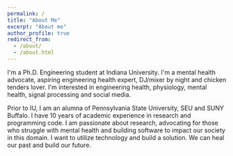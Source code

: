 ```yaml
---
permalink: /
title: "About Me"
excerpt: "About me"
author_profile: true
redirect_from: 
  - /about/
  - /about.html
---
```

I'm a Ph.D. Engineering student at Indiana University. I'm a mental health advocate, aspiring engineering health expert, DJ/mixer by night and chicken tenders lover. I'm interested in engineering health, physiology, mental health, signal processing and social media. 

Prior to IU, I am an alumna of Pennsylvania State University, SEU and SUNY Buffalo. I have 10 years of academic experience in research and programming code. I am passionate about research, advocating for those who struggle with mental health and building software to impact our society in this domain. I want to utilize technology and build a solution. We can heal our past and build our future. 
